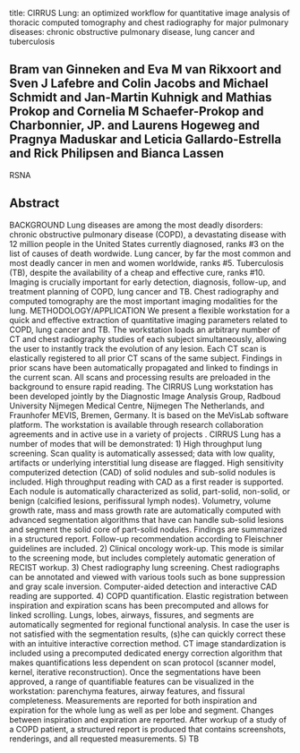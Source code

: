 title: CIRRUS Lung: an optimized workflow for quantitative image analysis of thoracic computed tomography and chest radiography for major pulmonary diseases: chronic obstructive pulmonary disease, lung cancer and tuberculosis

## Bram van Ginneken and Eva M van Rikxoort and Sven J Lafebre and Colin Jacobs and Michael Schmidt and Jan-Martin Kuhnigk and Mathias Prokop and Cornelia M Schaefer-Prokop and Charbonnier, JP. and Laurens Hogeweg and Pragnya Maduskar and Leticia Gallardo-Estrella and Rick Philipsen and Bianca Lassen
RSNA


## Abstract
BACKGROUND Lung diseases are among the most deadly disorders: chronic obstructive pulmonary disease (COPD), a devastating disease with 12 million people in the United States currently diagnosed, ranks #3 on the list of causes of death wordwide. Lung cancer, by far the most common and most deadly cancer in men and women worldwide, ranks #5. Tuberculosis (TB), despite the availability of a cheap and effective cure, ranks #10. Imaging is crucially important for early detection, diagnosis, follow-up, and treatment planning of COPD, lung cancer and TB. Chest radiography and computed tomography are the most important imaging modalities for the lung. METHODOLOGY/APPLICATION We present a flexible workstation for a quick and effective extraction of quantitative imaging parameters related to COPD, lung cancer and TB. The workstation loads an arbitrary number of CT and chest radiography studies of each subject simultaneously, allowing the user to instantly track the evolution of any lesion. Each CT scan is elastically registered to all prior CT scans of the same subject. Findings in prior scans have been automatically propagated and linked to findings in the current scan. All scans and processing results are preloaded in the background to ensure rapid reading. The CIRRUS Lung workstation has been developed jointly by the Diagnostic Image Analysis Group, Radboud University Nijmegen Medical Centre, Nijmegen The Netherlands, and Fraunhofer MEVIS, Bremen, Germany. It is based on the MeVisLab software platform. The workstation is available through research collaboration agreements and in active use in a variety of projects . CIRRUS Lung has a number of modes that will be demonstrated: 1) High throughput lung screening. Scan quality is automatically assessed; data with low quality, artifacts or underlying interstitial lung disease are flagged. High sensitivity computerized detection (CAD) of solid nodules and sub-solid nodules is included. High throughput reading with CAD as a first reader is supported. Each nodule is automatically characterized as solid, part-solid, non-solid, or benign (calcified lesions, perifissural lymph nodes). Volumetry, volume growth rate, mass and mass growth rate are automatically computed with advanced segmentation algorithms that have can handle sub-solid lesions and segment the solid core of part-solid nodules. Findings are summarized in a structured report. Follow-up recommendation according to Fleischner guidelines are included. 2) Clinical oncology work-up. This mode is similar to the screening mode, but includes completely automatic generation of RECIST workup. 3) Chest radiography lung screening. Chest radiographs can be annotated and viewed with various tools such as bone suppression and gray scale inversion. Computer-aided detection and interactive CAD reading are supported. 4) COPD quantification. Elastic registration between inspiration and expiration scans has been precomputed and allows for linked scrolling. Lungs, lobes, airways, fissures, and segments are automatically segmented for regional functional analysis. In case the user is not satisfied with the segmentation results, (s)he can quickly correct these with an intuitive interactive correction method. CT image standardization is included using a precomputed dedicated energy correction algorithm that makes quantifications less dependent on scan protocol (scanner model, kernel, iterative reconstruction). Once the segmentations have been approved, a range of quantifiable features can be visualized in the workstation: parenchyma features, airway features, and fissural completeness. Measurements are reported for both inspiration and expiration for the whole lung as well as per lobe and segment. Changes between inspiration and expiration are reported. After workup of a study of a COPD patient, a structured report is produced that contains screenshots, renderings, and all requested measurements. 5) TB

